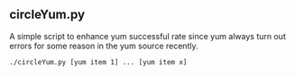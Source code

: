 ## circleYum.py

A simple script to enhance yum successful rate since yum always turn out errors for some reason in the yum source recently.

```
./circleYum.py [yum item 1] ... [yum item x]
```
